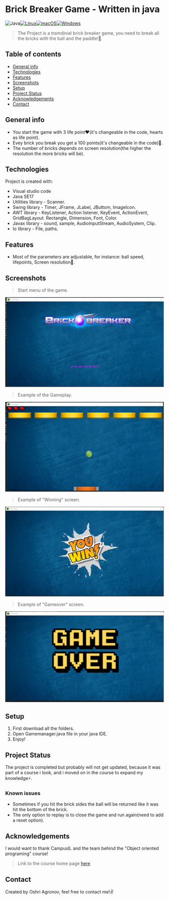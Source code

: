# Brick Breaker Game - Written in java
![Java](https://img.shields.io/badge/java-%23ED8B00.svg?style=for-the-badge&logo=java&logoColor=white)[![Linux](https://svgshare.com/i/Zhy.svg)](https://svgshare.com/i/Zhy.svg)[![macOS](https://svgshare.com/i/ZjP.svg)](https://svgshare.com/i/ZjP.svg)[![Windows](https://svgshare.com/i/ZhY.svg)](https://svgshare.com/i/ZhY.svg)
> The Project is a tramdinial brick breaker game, you need to break all the bricks with the ball and the paddle!🧱.

## Table of contents
* [General info](#general-info)
* [Technologies](#technologies)
* [Features](#features)
* [Screenshots](#screenshots)
* [Setup](#setup)
* [Project Status](#project-status)
* [Acknowledgements](#acknowledgements)
* [Contact](#contact)

## General info
- You start the game with 3 life point❤️(it's changeable in the code, hearts as life point).
- Evey brick you break you get a 100 points(it's changeable in the code)💯. 
- The number of bricks depends on screen resolution(the higher the resolution the more bricks will be).
	
## Technologies
Project is created with:
* Visual studio code
* Java SE17
* Utilities library - Scanner.
* Swing library - Timer, JFrame, JLabel, JButtom, ImageIcon.
* AWT library - KeyListener, Action listener, KeyEvent, ActionEvent, GridBagLayout. Rectangle, Dimension, Font, Color.
* Javax library - sound, sample, AudioInputStream, AudioSystem, Clip.
* Io library - File, paths.

## Features
- Most of the parameters are adjustable, for instance: ball speed, lifepoints, Screen resolution💭.

## Screenshots
> Start menu of the game.

![img1](./img/img1.png)

> Example of the Gameplay.

![img3](./img/img3.png)

> Example of "Winning" screen.

![img4](./img/img4.png)

> Example of "Gameover" screen.

![img2](./img/img2.png)

## Setup
1. First download all the folders.
2. Open Gamemanager.java file in your java IDE.
3. Enjoy!

## Project Status
The project is completed but probably will not get updated, because it was part of a course i took, and i moved on in the course to expand my knowledge⚡.

### Known issues
* Sometimes if you hit the brick sides the ball will be returned like it was hit the bottom of the brick.
* The only option to replay is to close the game and run again(need to add a reset option).

## Acknowledgements
I would want to thank CampusIL and the team behind the "Object oriented programing" course!
> Link to the course home page [here](https://campus.gov.il/course/huji_acd_rfp4_huji_oop/)

## Contact
Created by Oshri Agronov, feel free to contact me!:v:
